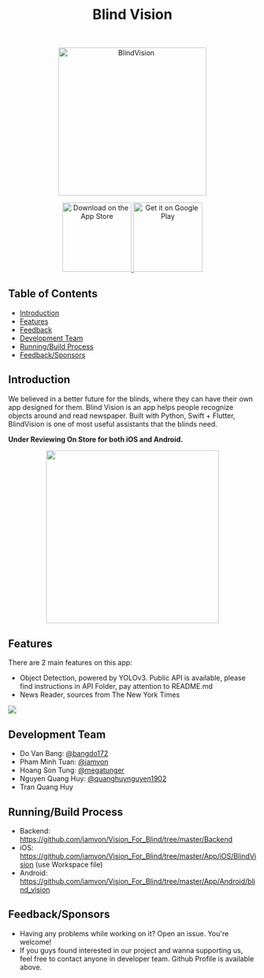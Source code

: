 <h1 align="center"> Blind Vision </h1> <br>
<p align="center">
  <a href="#">
    <img alt="BlindVision" title="BlindVíion" src="https://i.imgur.com/ispnxw6.png" width="300">
  </a>
</p>
<p align="center">
</p>



<p align="center">
  <a href="#">
    <img alt="Download on the App Store" title="App Store" src="http://i.imgur.com/0n2zqHD.png" width="140">
  </a>
  <a href="#">
    <img alt="Get it on Google Play" title="Google Play" src="http://i.imgur.com/mtGRPuM.png" width="140">  </a>


## Table of Contents

- [Introduction](#introduction)
- [Features](#features)
- [Feedback](#feedback)
- [Development Team](#team)
- [Running/Build Process](#runningbuild-process)
- [Feedback/Sponsors](#feedbacksponsors)

## Introduction

We believed in a better future for the blinds, where they can have their own app designed for them. Blind Vision is an app helps people recognize objects around and read newspaper. Built with Python, Swift + Flutter, BlindVision is one of most useful assistants that the blinds need.

**Under Reviewing On Store for both iOS and Android.**


<p align="center">
  <img src = "https://i.imgur.com/zwOjixA.jpg" width=350>
</p>


## Features

There are 2 main features on this app:

* Object Detection, powered by YOLOv3. Public API is available, please find instructions in API Folder, pay attention to README.md
* News Reader, sources from The New York Times



![](Demo.gif)



## Development Team

- Do Van Bang: [@bangdo172](https://github.com/bangdo172)
- Pham Minh Tuan: [@iamvon](https://github.com/iamvon)
- Hoang Son Tung: [@megatunger](https://github.com/megatunger)
- Nguyen Quang Huy: [@quanghuynguyen1902](https://github.com/quanghuynguyen1902)
- Tran Quang Huy

## Running/Build Process

- Backend: https://github.com/iamvon/Vision_For_Blind/tree/master/Backend
- iOS: https://github.com/iamvon/Vision_For_Blind/tree/master/App/iOS/BlindVision (use Workspace file)
- Android: https://github.com/iamvon/Vision_For_Blind/tree/master/App/Android/blind_vision 

## Feedback/Sponsors

- Having any problems while working on it? Open an issue. You're welcome!
- If you guys found interested in our project and wanna supporting us, feel free to contact anyone in developer team. Github Profile is available above.
